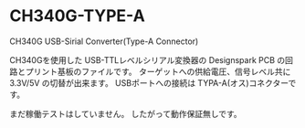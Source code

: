 # CH340G-TYPE-A
CH340G USB-Sirial Converter(Type-A Connector)

CH340Gを使用した USB-TTLレベルシリアル変換器の
Designspark PCB の回路とプリント基板のファイルです。
ターゲットへの供給電圧、信号レベル共に 3.3V/5V の切替が出来ます。
USBポートへの接続は TYPA-A(オス)コネクターです。

まだ稼働テストはしていません。
したがって動作保証無しです。

